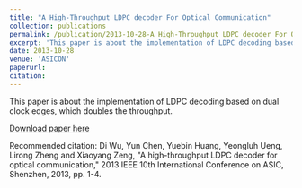 ```yaml
---
title: "A High-Throughput LDPC decoder For Optical Communication"
collection: publications
permalink: /publication/2013-10-28-A High-Throughput LDPC decoder For Optical Communication
excerpt: 'This paper is about the implementation of LDPC decoding based on dual clock edges, which doubles the throughput.'
date: 2013-10-28
venue: 'ASICON'
paperurl:
citation:
---
```

This paper is about the implementation of LDPC decoding based on dual clock edges, which doubles the throughput.

[Download paper here](https://diwu1990.github.io/files/asicon2013_paper.pdf)

Recommended citation: Di Wu, Yun Chen, Yuebin Huang, Yeongluh Ueng, Lirong Zheng and Xiaoyang Zeng, "A high-throughput LDPC decoder for optical communication," 2013 IEEE 10th International Conference on ASIC, Shenzhen, 2013, pp. 1-4.